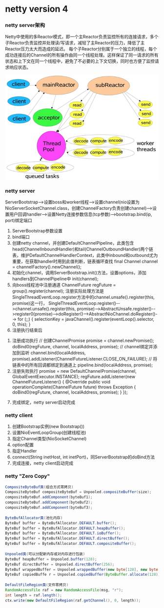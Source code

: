 # netty version 4
### netty server架构
Netty中使用的多Reactor模式，即一个主Reactor负责监控所有的连接请求，多个子Reactor负责监控并处理读/写请求，减轻了主Reactor的压力，降低了主Reactor压力太大而造成的延迟。
每个子Reactor分别属于一个独立的线程，每个成功连接后的Channel的所有操作由同一个线程处理。这样保证了同一请求的所有状态和上下文在同一个线程中，避免了不必要的上下文切换，同时也方便了监控请求响应状态。

![netty01.png](images/netty01.png)

### netty server
ServerBootstrap-->设置boss和worker线程-->设置channel(nio设置为NioServerSocketChannel.class，创建ChannelFactory负责创建channel)-->设置用户回调handler-->设置Netty连接参数信息(tcp参数)-->bootstrap.bind(ip, port)绑定端口
1. ServerBootstrap参数设置
2. bind端口
3. 创建netty channel，并创建DefaultChannelPipeline，此类包含head(ChannelInboundHandler)和tail(ChannelOutboundHandler)两个链表，维护DefaultChannelHandlerContext，此类中inbound和outbound尤为重要，在获取handler时用到此值判断，链表循环查找
final Channel channel = channelFactory().newChannel();
4. 初始化channel，调用ServerBootstrap.init()方法，设置options，添加handlers到ChannelPipeline中
init(channel);
5. 向boss线程池中注册通道
ChannelFuture regFuture = group().register(channel);
注册实际处理方法是SingleThreadEventLoop.register方法中的channel.unsafe().register(this, promise)这一行，
SingleThreadEventLoop.register()-->channel.unsafe().register(this, promise)-->AbstractUnsafe.register()-->register0(promise)-->doRegister()-->AbstractNioChannel.doRegister()-->
for (;;) {
    selectionKey = javaChannel().register(eventLoop().selector, 0, this);
}
6. 注册执行结束后
1) 注册成功执行
   // 创建ChannelPromise
    promise = channel.newPromise();
    doBind0(regFuture, channel, localAddress, promise);
    // channel绑定并添加到监听
    channel.bind(localAddress, promise).addListener(ChannelFutureListener.CLOSE_ON_FAILURE);
    // 将链表中的所有回调都绑定到通道上
    pipeline.bind(localAddress, promise);
2) 注册失败执行
   promise = new DefaultChannelPromise(channel, GlobalEventExecutor.INSTANCE);
   regFuture.addListener(new ChannelFutureListener() {
       @Override
       public void operationComplete(ChannelFuture future) throws Exception {
           doBind0(regFuture, channel, localAddress, promise);
       }
   });
7. 完成绑定，netty server启动完成

### netty client
1. 创建Bootstrap实例(new Bootstrap())
2. 设置NioEventLoopGroup(创建线程池)
3. 指定Channel类型(NioSocketChannel)
4. option配置
5. 指定Handler
6. connect(String inetHost, int inetPort)，同ServerBootstrap的doBind方法
7. 完成连接，netty client启动完成

### netty "Zero Copy"
```java
CompositeByteBuf类(组合方式零拷贝)
CompositeByteBuf compositeByteBuf = Unpooled.compositeBuffer(size);
compositeByteBuf.addComponent(byteBuf1); 
compositeByteBuf.addComponent(byteBuf2); 
compositeByteBuf.addComponent(byteBuf3);

ByteBufAllocator类(池化内存)
ByteBuf buffer = ByteBufAllocator.DEFAULT.buffer(); 
ByteBuf buffer = ByteBufAllocator.DEFAULT.heapBuffer(); 
ByteBuf buffer = ByteBufAllocator.DEFAULT.ioBuffer(); 
ByteBuf buffer = ByteBufAllocator.DEFAULT.directBuffer(); 
ByteBuf buffer = ByteBufAllocator.DEFAULT.compositeBuffer();

Unpooled类(可以分配新内存或对内存进行包装)
ByteBuf heapBuffer = Unpooled.buffer(128); 
ByteBuf directBuffer = Unpooled.directBuffer(256); 
ByteBuf wrappedBuffer = Unpooled.wrappedBuffer(new byte[128], new byte[256]); 
ByteBuf copiedBuffe r = Unpooled.copiedBuffer(ByteBuffer.allocate(128));

DefaultFileRegion类(文件零拷贝)
RandomAccessFile raf = new RandomAccessFile(msg, "r");
int length = raf.length();
ctx.write(new DefaultFileRegion(raf.getChannel(), 0, length));
```